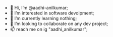 - 👋 Hi, I’m @aadhi-anilkumar;
- 👀 I’m interested in software devolpment;
- 🌱 I’m currently learning nothing;
- 💞️ I’m looking to collaborate on any dev project;
- 📫 reach me on ig "aadhi_anilkumar";

<!---
aadhi-anilkumar/aadhi-anilkumar is a ✨ special ✨ repository because its `README.md` (this file) appears on your GitHub profile.
You can click the Preview link to take a look at your changes.
--->
